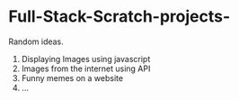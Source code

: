 # Full-Stack-Scratch-projects-
Random ideas.

1. Displaying Images using javascript
2. Images from the internet using API
3. Funny memes on a website
4. ...
